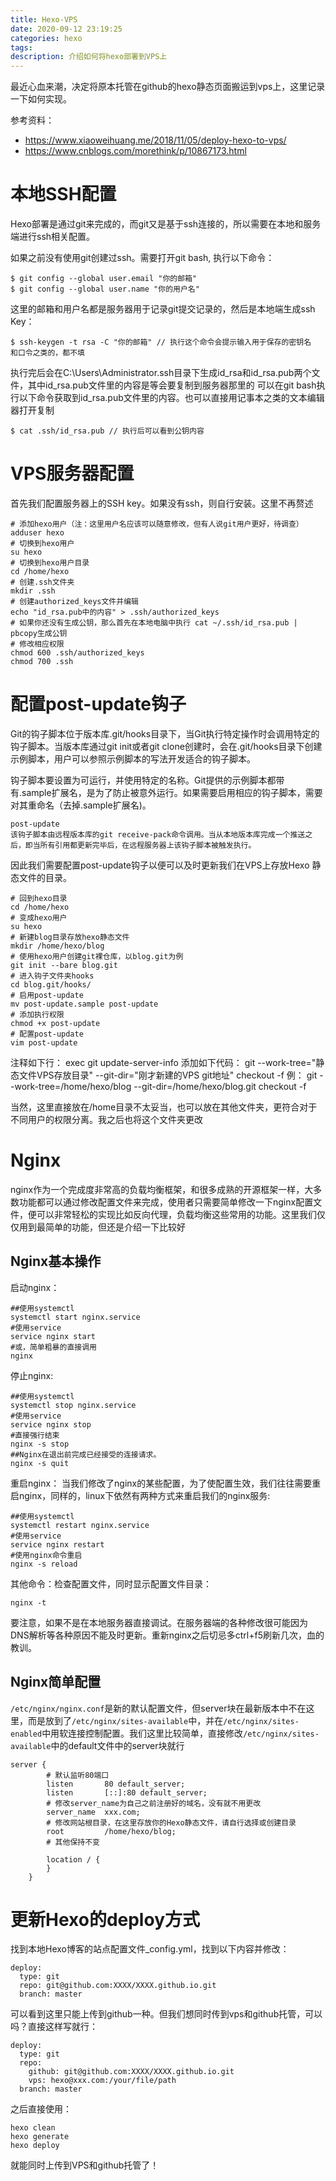 ```yaml
---
title: Hexo-VPS
date: 2020-09-12 23:19:25
categories: hexo
tags:
description: 介绍如何将hexo部署到VPS上
---
```


最近心血来潮，决定将原本托管在github的hexo静态页面搬运到vps上，这里记录一下如何实现。

参考资料：
- https://www.xiaoweihuang.me/2018/11/05/deploy-hexo-to-vps/
- https://www.cnblogs.com/morethink/p/10867173.html

# 本地SSH配置
Hexo部署是通过git来完成的，而git又是基于ssh连接的，所以需要在本地和服务端进行ssh相关配置。

如果之前没有使用git创建过ssh。需要打开git bash, 执行以下命令：
```
$ git config --global user.email "你的邮箱"
$ git config --global user.name "你的用户名"
```
这里的邮箱和用户名都是服务器用于记录git提交记录的，然后是本地端生成ssh Key：
```
$ ssh-keygen -t rsa -C "你的邮箱" // 执行这个命令会提示输入用于保存的密钥名
和口令之类的，都不填
```
执行完后会在C:\Users\Administrator\.ssh目录下生成id_rsa和id_rsa.pub两个文件，其中id_rsa.pub文件里的内容是等会要复制到服务器那里的
可以在git bash执行以下命令获取到id_rsa.pub文件里的内容。也可以直接用记事本之类的文本编辑器打开复制
```
$ cat .ssh/id_rsa.pub // 执行后可以看到公钥内容
```

# VPS服务器配置
首先我们配置服务器上的SSH key。如果没有ssh，则自行安装。这里不再赘述
```
# 添加hexo用户（注：这里用户名应该可以随意修改，但有人说git用户更好，待调查）
adduser hexo
# 切换到hexo用户
su hexo
# 切换到hexo用户目录
cd /home/hexo
# 创建.ssh文件夹
mkdir .ssh
# 创建authorized_keys文件并编辑
echo "id_rsa.pub中的内容" > .ssh/authorized_keys
# 如果你还没有生成公钥，那么首先在本地电脑中执行 cat ~/.ssh/id_rsa.pub | pbcopy生成公钥
# 修改相应权限
chmod 600 .ssh/authorized_keys
chmod 700 .ssh
```

# 配置post-update钩子
Git的钩子脚本位于版本库.git/hooks目录下，当Git执行特定操作时会调用特定的钩子脚本。当版本库通过git init或者git clone创建时，会在.git/hooks目录下创建示例脚本，用户可以参照示例脚本的写法开发适合的钩子脚本。

钩子脚本要设置为可运行，并使用特定的名称。Git提供的示例脚本都带有.sample扩展名，是为了防止被意外运行。如果需要启用相应的钩子脚本，需要对其重命名（去掉.sample扩展名)。

```
post-update
该钩子脚本由远程版本库的git receive-pack命令调用。当从本地版本库完成一个推送之后，即当所有引用都更新完毕后，在远程服务器上该钩子脚本被触发执行。
```

因此我们需要配置post-update钩子以便可以及时更新我们在VPS上存放Hexo 静态文件的目录。

```
# 回到hexo目录
cd /home/hexo
# 变成hexo用户
su hexo
# 新建blog目录存放hexo静态文件
mkdir /home/hexo/blog
# 使用hexo用户创建git裸仓库，以blog.git为例
git init --bare blog.git
# 进入钩子文件夹hooks
cd blog.git/hooks/
# 启用post-update
mv post-update.sample post-update
# 添加执行权限
chmod +x post-update
# 配置post-update
vim post-update
```

注释如下行：
exec git update-server-info
添加如下代码：
git --work-tree="静态文件VPS存放目录" --git-dir="刚才新建的VPS git地址" checkout -f
例：
git --work-tree=/home/hexo/blog --git-dir=/home/hexo/blog.git checkout -f

当然，这里直接放在/home目录不太妥当，也可以放在其他文件夹，更符合对于不同用户的权限分离。我之后也将这个文件夹更改

# Nginx
nginx作为一个完成度非常高的负载均衡框架，和很多成熟的开源框架一样，大多数功能都可以通过修改配置文件来完成，使用者只需要简单修改一下nginx配置文件，便可以非常轻松的实现比如反向代理，负载均衡这些常用的功能。这里我们仅仅用到最简单的功能，但还是介绍一下比较好
## Nginx基本操作
启动nginx：
```
##使用systemctl
systemctl start nginx.service
#使用service
service nginx start
#或，简单粗暴的直接调用
nginx
```
停止nginx:
```
##使用systemctl
systemctl stop nginx.service
#使用service
service nginx stop
#直接强行结束
nginx -s stop
##Nginx在退出前完成已经接受的连接请求。
nginx -s quit
```
重启nginx：
当我们修改了nginx的某些配置，为了使配置生效，我们往往需要重启nginx，同样的，linux下依然有两种方式来重启我们的nginx服务:
```
##使用systemctl
systemctl restart nginx.service
#使用service
service nginx restart
#使用nginx命令重启
nginx -s reload
```
其他命令：检查配置文件，同时显示配置文件目录：
```
nginx -t
```

要注意，如果不是在本地服务器直接调试。在服务器端的各种修改很可能因为DNS解析等各种原因不能及时更新。重新nginx之后切忌多ctrl+f5刷新几次，血的教训。

## Nginx简单配置
`/etc/nginx/nginx.conf`是新的默认配置文件，但server块在最新版本中不在这里，而是放到了`/etc/nginx/sites-available`中，并在`/etc/nginx/sites-enabled`中用软连接控制配置。我们这里比较简单，直接修改`/etc/nginx/sites-available`中的default文件中的server块就行
```
server {
        # 默认监听80端口
        listen       80 default_server;
        listen       [::]:80 default_server;
        # 修改server_name为自己之前注册好的域名，没有就不用更改
        server_name  xxx.com;
        # 修改网站根目录，在这里存放你的Hexo静态文件，请自行选择或创建目录
        root         /home/hexo/blog;
        # 其他保持不变

        location / {
        }
    }
```

# 更新Hexo的deploy方式
找到本地Hexo博客的站点配置文件_config.yml，找到以下内容并修改：
```
deploy:
  type: git
  repo: git@github.com:XXXX/XXXX.github.io.git
  branch: master
```
可以看到这里只能上传到github一种。但我们想同时传到vps和github托管，可以吗？直接这样写就行：
```
deploy:
  type: git
  repo:
    github: git@github.com:XXXX/XXXX.github.io.git
    vps: hexo@xxx.com:/your/file/path
  branch: master
```
之后直接使用：
```
hexo clean
hexo generate
hexo deploy
```
就能同时上传到VPS和github托管了！